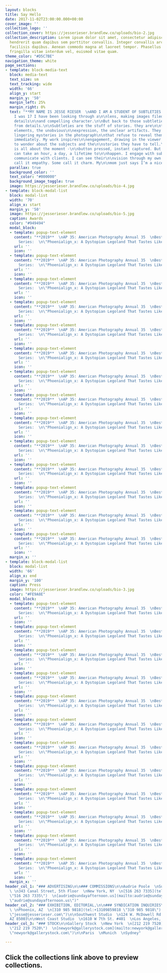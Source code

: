 ```yaml
---
layout: blocks
title: Say Hello
date: 2017-11-02T23:00:00.000+00:00
cover_image: ''
collection_logo: ''
collection_cover: https://jesserieser.brandlew.co/uploads/bio-2.jpg
collection_description: Lorem ipsum dolor sit amet, consectetur adipiscing elit. Nulla
  hendrerit quam dapibus sem porttitor convallis. Integer convallis arcu non lectus
  facilisis dapibus. Aenean commodo magna at laoreet tempor. Phasellus lorem lorem,
  fringilla vitae interdum vel, euismod vitae quam.
theme_color: "#D5C7BE"
navigation_theme: white
page_sections:
- template: block-media-text
  block: media-text
  text_size: sm
  text_tracking: wide
  width: '66'
  align_y: start
  margin_y: '50'
  margin_left: 25%
  margin_right: 0%
  text: "**MY NAME IS JESSE RIESER  \nAND I AM A STUDENT OF SUBTLETIES.**\n\nSince
    I was 17 I have been looking through a\n\nlens, making images filed with telling
    details\n\nand compelling character.\n\nBut back to those subtleties. They are\n\ndifferent
    from details.\n\nSubtleties are the stuff of stories. they are\n\nthe unexplained
    elements, the unobvious\n\nexpression, the unclear artifacts. They are\n\nthe
    lingering mysteries in the photograph\n\nthat refuse to reveal themselves to the\n\nviewer
    immediately. My work inspires\n\nengagement, drawing in the viewer, causing\n\nhim
    to wonder about the subjects and the\n\nstories they have to tell.\n\nPhotography
    is all about the moment -\n\nbutton pressed, instant captured. But that\n\nmoment
    can take an hour, a day, a lifetime to\n\nhappen. I engage with subjects. I understand\n\nand
    communicate with clients. I can see their\n\nvision through my own eyes.\n\nSome
    call it empathy. Some call it charm. My\n\nmom just says I’m a nice young man."
  parallax: true
  background_color: ''
  text_color: "#000000"
  background_image_toggle: true
  image: https://jesserieser.brandlew.co/uploads/bio-4.jpg
- template: block-modal-list
  block: modal-list
  width: '70'
  align_x: start
  margin_y: '50'
  image: https://jesserieser.brandlew.co/uploads/bio-5.jpg
  caption: Awards
  color: "#949494"
  modal_block:
  - template: popup-text-element
    content: "**2019**  \nAP 35: American Photography Annual 35  \nBest Personal Work
      Series:  \n\"Phoenialign_x: A Dystopian Legoland That Tastes Like Candy\""
    url: ''
    icon: ''
  - template: popup-text-element
    content: "**2019**  \nAP 35: American Photography Annual 35  \nBest Personal Work
      Series:  \n\"Phoenialign_x: A Dystopian Legoland That Tastes Like Candy\""
    url: ''
    icon: ''
  - template: popup-text-element
    content: "**2019**  \nAP 35: American Photography Annual 35  \nBest Personal Work
      Series:  \n\"Phoenialign_x: A Dystopian Legoland That Tastes Like Candy\""
    url: ''
    icon: ''
  - template: popup-text-element
    content: "**2019**  \nAP 35: American Photography Annual 35  \nBest Personal Work
      Series:  \n\"Phoenialign_x: A Dystopian Legoland That Tastes Like Candy\""
    url: ''
    icon: ''
  - template: popup-text-element
    content: "**2019**  \nAP 35: American Photography Annual 35  \nBest Personal Work
      Series:  \n\"Phoenialign_x: A Dystopian Legoland That Tastes Like Candy\""
    url: ''
    icon: ''
  - template: popup-text-element
    content: "**2019**  \nAP 35: American Photography Annual 35  \nBest Personal Work
      Series:  \n\"Phoenialign_x: A Dystopian Legoland That Tastes Like Candy\""
    url: ''
    icon: ''
  - template: popup-text-element
    content: "**2019**  \nAP 35: American Photography Annual 35  \nBest Personal Work
      Series:  \n\"Phoenialign_x: A Dystopian Legoland That Tastes Like Candy\""
    url: ''
    icon: ''
  - template: popup-text-element
    content: "**2019**  \nAP 35: American Photography Annual 35  \nBest Personal Work
      Series:  \n\"Phoenialign_x: A Dystopian Legoland That Tastes Like Candy\""
    url: ''
    icon: ''
  - template: popup-text-element
    content: "**2019**  \nAP 35: American Photography Annual 35  \nBest Personal Work
      Series:  \n\"Phoenialign_x: A Dystopian Legoland That Tastes Like Candy\""
    url: ''
    icon: ''
  - template: popup-text-element
    content: "**2019**  \nAP 35: American Photography Annual 35  \nBest Personal Work
      Series:  \n\"Phoenialign_x: A Dystopian Legoland That Tastes Like Candy\""
    url: ''
    icon: ''
  - template: popup-text-element
    content: "**2019**  \nAP 35: American Photography Annual 35  \nBest Personal Work
      Series:  \n\"Phoenialign_x: A Dystopian Legoland That Tastes Like Candy\""
    url: ''
    icon: ''
  - template: popup-text-element
    content: "**2019**  \nAP 35: American Photography Annual 35  \nBest Personal Work
      Series:  \n\"Phoenialign_x: A Dystopian Legoland That Tastes Like Candy\""
    url: ''
    icon: ''
  - template: popup-text-element
    content: "**2019**  \nAP 35: American Photography Annual 35  \nBest Personal Work
      Series:  \n\"Phoenialign_x: A Dystopian Legoland That Tastes Like Candy\""
    url: ''
    icon: ''
  - template: popup-text-element
    content: "**2019**  \nAP 35: American Photography Annual 35  \nBest Personal Work
      Series:  \n\"Phoenialign_x: A Dystopian Legoland That Tastes Like Candy\""
    url: ''
    icon: ''
  margin_x: ''
- template: block-modal-list
  block: modal-list
  width: '66'
  align_x: end
  margin_y: '100'
  caption: Press
  image: https://jesserieser.brandlew.co/uploads/bio-3.jpg
  color: "#FE9A8E"
  modal_block:
  - template: popup-text-element
    content: "**2019**  \nAP 35: American Photography Annual 35  \nBest Personal Work
      Series:  \n\"Phoenialign_x: A Dystopian Legoland That Tastes Like Candy\""
    url: ''
    icon: ''
  - template: popup-text-element
    content: "**2019**  \nAP 35: American Photography Annual 35  \nBest Personal Work
      Series:  \n\"Phoenialign_x: A Dystopian Legoland That Tastes Like Candy\""
    url: ''
    icon: ''
  - template: popup-text-element
    content: "**2019**  \nAP 35: American Photography Annual 35  \nBest Personal Work
      Series:  \n\"Phoenialign_x: A Dystopian Legoland That Tastes Like Candy\""
    url: ''
    icon: ''
  - template: popup-text-element
    content: "**2019**  \nAP 35: American Photography Annual 35  \nBest Personal Work
      Series:  \n\"Phoenialign_x: A Dystopian Legoland That Tastes Like Candy\""
    url: ''
    icon: ''
  - template: popup-text-element
    content: "**2019**  \nAP 35: American Photography Annual 35  \nBest Personal Work
      Series:  \n\"Phoenialign_x: A Dystopian Legoland That Tastes Like Candy\""
    url: ''
    icon: ''
  - template: popup-text-element
    content: "**2019**  \nAP 35: American Photography Annual 35  \nBest Personal Work
      Series:  \n\"Phoenialign_x: A Dystopian Legoland That Tastes Like Candy\""
    url: ''
    icon: ''
  - template: popup-text-element
    content: "**2019**  \nAP 35: American Photography Annual 35  \nBest Personal Work
      Series:  \n\"Phoenialign_x: A Dystopian Legoland That Tastes Like Candy\""
    url: ''
    icon: ''
  - template: popup-text-element
    content: "**2019**  \nAP 35: American Photography Annual 35  \nBest Personal Work
      Series:  \n\"Phoenialign_x: A Dystopian Legoland That Tastes Like Candy\""
    url: ''
    icon: ''
  - template: popup-text-element
    content: "**2019**  \nAP 35: American Photography Annual 35  \nBest Personal Work
      Series:  \n\"Phoenialign_x: A Dystopian Legoland That Tastes Like Candy\""
    url: ''
    icon: ''
  - template: popup-text-element
    content: "**2019**  \nAP 35: American Photography Annual 35  \nBest Personal Work
      Series:  \n\"Phoenialign_x: A Dystopian Legoland That Tastes Like Candy\""
    url: ''
    icon: ''
  - template: popup-text-element
    content: "**2019**  \nAP 35: American Photography Annual 35  \nBest Personal Work
      Series:  \n\"Phoenialign_x: A Dystopian Legoland That Tastes Like Candy\""
    url: ''
    icon: ''
  - template: popup-text-element
    content: "**2019**  \nAP 35: American Photography Annual 35  \nBest Personal Work
      Series:  \n\"Phoenialign_x: A Dystopian Legoland That Tastes Like Candy\""
    url: ''
    icon: ''
  margin_x: ''
header_col_1: "### ADVERTISING\n\n### COMMISSIONS\n\nAudrie Poole  \nSunday Afternoon
  \ \n343 Canal Street, 5th Floor  \nNew York, NY  \n[516 263 7335](tel:+15162637335
  \"516 263 7335\")  \n[audrie@sundayafternoon.us](mailto:audrie@sundayafternoon.us
  \"audrie@sundayafternoon.us\")"
header_col_2: "### EXHIBITION, EDITORIAL,\n\n### SYNDICATION INQUIRIES\n\nJesse Rieser
  \ \nPhoenix, AZ  \n[310 985 9818](tel:+13109859818 \"310 985 9818\")  \n[jesse@jesserieser.com](mailto:jesse@jesserieser.com
  \"jesse@jesserieser.com\")\n\nSouthwest Studio  \n124 W. McDowell Rd.  \nPhoenix,
  AZ 85003\n\nWest Coast Studio  \n1610 W 7th St. #401  \nLos Angeles, CA 90017"
header_col_3: "### STOCK\n\nGallery Stock  \nNew York  \n[212 219 7520](tel:+12122197520
  \"212 219 7520\")  \n[newyork@gallerystock.com](mailto:newyork@gallerystock.com
  \"newyork@gallerystock.com\")\n\nParis  \nMunich  \nSydney"

---
```

## Click the collections link above to preview collections.